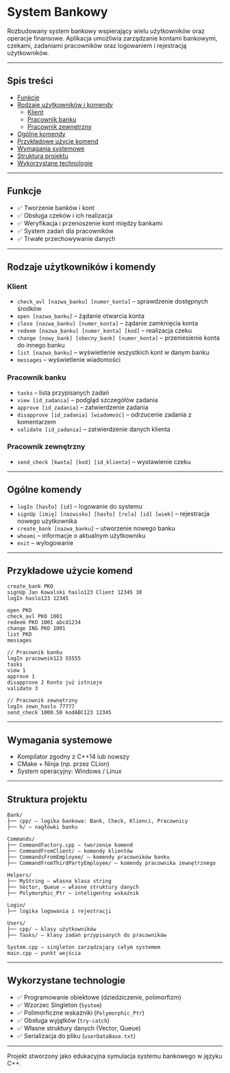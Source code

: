 
# System Bankowy

Rozbudowany system bankowy wspierający wielu użytkowników oraz operacje finansowe. Aplikacja umożliwia zarządzanie kontami bankowymi, czekami, zadaniami pracowników oraz logowaniem i rejestracją użytkowników.

---

## Spis treści

- [Funkcje](#funkcje)
- [Rodzaje użytkowników i komendy](#rodzaje-użytkowników-i-komendy)
  - [Klient](#klient)
  - [Pracownik banku](#pracownik-banku)
  - [Pracownik zewnętrzny](#pracownik-zewnętrzny)
- [Ogólne komendy](#ogólne-komendy)
- [Przykładowe użycie komend](#przykładowe-użycie-komend)
- [Wymagania systemowe](#wymagania-systemowe)
- [Struktura projektu](#struktura-projektu)
- [Wykorzystane technologie](#wykorzystane-technologie)

---

## Funkcje

- ✅ Tworzenie banków i kont
- ✅ Obsługa czeków i ich realizacja
- ✅ Weryfikacja i przenoszenie kont między bankami
- ✅ System zadań dla pracowników
- ✅ Trwałe przechowywanie danych

---

## Rodzaje użytkowników i komendy

### Klient

- `check_avl [nazwa_banku] [numer_konta]` – sprawdzenie dostępnych środków
- `open [nazwa_banku]` – żądanie otwarcia konta
- `close [nazwa_banku] [numer_konta]` – żądanie zamknięcia konta
- `redeem [nazwa_banku] [numer_konta] [kod]` – realizacja czeku
- `change [nowy_bank] [obecny_bank] [numer_konta]` – przeniesienie konta do innego banku
- `list [nazwa_banku]` – wyświetlenie wszystkich kont w danym banku
- `messages` – wyświetlenie wiadomości

### Pracownik banku

- `tasks` – lista przypisanych zadań
- `view [id_zadania]` – podgląd szczegółów zadania
- `approve [id_zadania]` – zatwierdzenie zadania
- `disapprove [id_zadania] [wiadomość]` – odrzucenie zadania z komentarzem
- `validate [id_zadania]` – zatwierdzenie danych klienta

### Pracownik zewnętrzny

- `send_check [kwota] [kod] [id_klienta]` – wystawienie czeku

---

## Ogólne komendy

- `logIn [hasło] [id]` – logowanie do systemu
- `signUp [imię] [nazwisko] [hasło] [rola] [id] [wiek]` – rejestracja nowego użytkownika
- `create_bank [nazwa_banku]` – utworzenie nowego banku
- `whoami` – informacje o aktualnym użytkowniku
- `exit` – wylogowanie

---

## Przykładowe użycie komend

```
create_bank PKO
signUp Jan Kowalski haslo123 Client 12345 30
logIn haslo123 12345

open PKO
check_avl PKO 1001
redeem PKO 1001 abcd1234
change ING PKO 1001
list PKO
messages

// Pracownik banku
logIn pracownik123 55555
tasks
view 1
approve 1
disapprove 2 Konto już istnieje
validate 3

// Pracownik zewnętrzny
logIn zewn_haslo 77777
send_check 1000.50 kodABC123 12345
```

---

## Wymagania systemowe

- Kompilator zgodny z C++14 lub nowszy
- CMake + Ninja (np. przez CLion)
- System operacyjny: Windows / Linux

---

## Struktura projektu

```
Bank/
├── cpp/ – logika bankowa: Bank, Check, Klienci, Pracownicy
├── h/ – nagłówki banku

Commands/
├── CommandFactory.cpp – tworzenie komend
├── CommandFromClient/ – komendy klientów
├── CommandsFromEmployee/ – komendy pracowników banku
├── CommandFromThirdPartyEmployee/ – komendy pracownika zewnętrznego

Helpers/
├── MyString – własna klasa string
├── Vector, Queue – własne struktury danych
├── Polymorphic_Ptr – inteligentny wskaźnik

Login/
├── logika logowania i rejestracji

Users/
├── cpp/ – klasy użytkowników
├── Tasks/ – klasy zadań przypisanych do pracowników

System.cpp – singleton zarządzający całym systemem
main.cpp – punkt wejścia
```

---

## Wykorzystane technologie

- ✅ Programowanie obiektowe (dziedziczenie, polimorfizm)
- ✅ Wzorzec Singleton (`System`)
- ✅ Polimorficzne wskaźniki (`Polymorphic_Ptr`)
- ✅ Obsługa wyjątków (`try-catch`)
- ✅ Własne struktury danych (Vector, Queue)
- ✅ Serializacja do pliku (`userDataBase.txt`)

---

Projekt stworzony jako edukacyjna symulacja systemu bankowego w języku C++.
